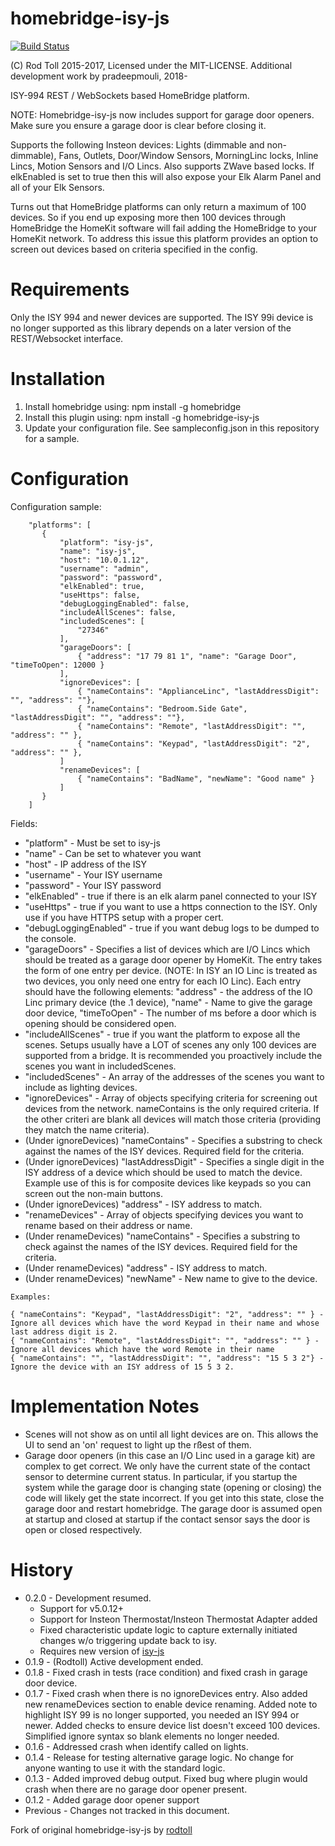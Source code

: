 # homebridge-isy-js 

[![Build Status](https://api.travis-ci.org/rodtoll/homebridge-isy-js.svg?branch=master)](https://api.travis-ci.org/rodtoll/isy-js.svg?branch=master)

(C) Rod Toll 2015-2017, Licensed under the MIT-LICENSE. Additional development work by pradeepmouli, 2018-

ISY-994 REST / WebSockets based HomeBridge platform. 

NOTE: Homebridge-isy-js now includes support for garage door openers. Make sure you ensure a garage door is clear before closing it.

Supports the following Insteon devices: Lights (dimmable and non-dimmable), Fans, Outlets, Door/Window Sensors, MorningLinc locks, Inline Lincs, Motion Sensors and I/O Lincs.
Also supports ZWave based locks. If elkEnabled is set to true then this will also expose your Elk Alarm Panel and all of your Elk Sensors. 

Turns out that HomeBridge platforms can only return a maximum of 100 devices. So if you end up exposing more then 100 devices through HomeBridge the HomeKit
software will fail adding the HomeBridge to your HomeKit network. To address this issue this platform provides an option to screen out devices based on 
criteria specified in the config. 

# Requirements

Only the ISY 994 and newer devices are supported. The ISY 99i device is no longer supported as this library depends on a later version of the REST/Websocket interface. 

# Installation

1. Install homebridge using: npm install -g homebridge
2. Install this plugin using: npm install -g homebridge-isy-js
3. Update your configuration file. See sampleconfig.json in this repository for a sample. 

# Configuration

Configuration sample:

 ```
     "platforms": [
        {
            "platform": "isy-js",
            "name": "isy-js",         
            "host": "10.0.1.12",      
            "username": "admin",      
            "password": "password",   
            "elkEnabled": true,       
            "useHttps": false,
            "debugLoggingEnabled": false,
            "includeAllScenes": false,
            "includedScenes": [
                "27346"
            ],
            "garageDoors": [
                { "address": "17 79 81 1", "name": "Garage Door", "timeToOpen": 12000 }
            ],
            "ignoreDevices": [        
                { "nameContains": "ApplianceLinc", "lastAddressDigit": "", "address": ""},
                { "nameContains": "Bedroom.Side Gate", "lastAddressDigit": "", "address": ""},
                { "nameContains": "Remote", "lastAddressDigit": "", "address": "" },    
                { "nameContains": "Keypad", "lastAddressDigit": "2", "address": "" },
            ]
            "renameDevices": [
                { "nameContains": "BadName", "newName": "Good name" }
            ]
        }
     ]
```

Fields: 
* "platform" - Must be set to isy-js
* "name" - Can be set to whatever you want
* "host" - IP address of the ISY
* "username" - Your ISY username
* "password" - Your ISY password
* "elkEnabled" - true if there is an elk alarm panel connected to your ISY
* "useHttps" - true if you want to use a https connection to the ISY. Only use if you have HTTPS setup with a proper cert.
* "debugLoggingEnabled" - true if you want debug logs to be dumped to the console.
* "garageDoors" - Specifies a list of devices which are I/O Lincs which should be treated as a garage door opener by HomeKit. The entry takes the form of one entry per device. (NOTE: In ISY an IO Linc is treated as two devices, you only need one entry for each IO Linc).
Each entry should have the following elements: "address" - the address of the IO Linc primary device (the .1 device), "name" - Name to give the garage door device, "timeToOpen" - The number of ms before a door which is opening should be considered open.
* "includeAllScenes" - true if you want the platform to expose all the scenes. Setups usually have a LOT of scenes any only 100 devices are supported from a bridge. It is recommended you proactively include the scenes you want in includedScenes.
* "includedScenes" - An array of the addresses of the scenes you want to include as lighting devices.
* "ignoreDevices" - Array of objects specifying criteria for screening out devices from the network. nameContains is the only required criteria. If the other criteri are blank all devices will match those criteria (providing they match the name criteria).
* (Under ignoreDevices) "nameContains" - Specifies a substring to check against the names of the ISY devices. Required field for the criteria.
* (Under ignoreDevices) "lastAddressDigit" - Specifies a single digit in the ISY address of a device which should be used to match the device. Example use of this is for composite devices like keypads so you can screen out the non-main buttons. 
* (Under ignoreDevices) "address" - ISY address to match.
* "renameDevices" - Array of objects specifying devices you want to rename based on their address or name.
* (Under renameDevices) "nameContains" - Specifies a substring to check against the names of the ISY devices. Required field for the criteria.
* (Under renameDevices) "address" - ISY address to match.
* (Under renameDevices) "newName" - New name to give to the device.
     
```    
Examples:

{ "nameContains": "Keypad", "lastAddressDigit": "2", "address": "" } - Ignore all devices which have the word Keypad in their name and whose last address digit is 2.
{ "nameContains": "Remote", "lastAddressDigit": "", "address": "" } - Ignore all devices which have the word Remote in their name
{ "nameContains": "", "lastAddressDigit": "", "address": "15 5 3 2"} - Ignore the device with an ISY address of 15 5 3 2.
```

# Implementation Notes

* Scenes will not show as on until all light devices are on. This allows the UI to send an 'on' request to light up the rßest of them.
* Garage door openers (in this case an I/O Linc used in a garage kit) are complex to get correct. We only have the current state of the contact
 sensor to determine current status. In particular, if you startup the system while the garage door is changing state (opening or closing)
 the code will likely get the state incorrect. If you get into this state, close the garage door and restart homebridge. The garage door is assumed open at startup and closed at startup if the contact sensor
 says the door is open or closed respectively.

 # History

 * 0.2.0 - Development resumed.
    - Support for v5.0.12+
    - Support for Insteon Thermostat/Insteon Thermostat Adapter added
    - Fixed characteristic update logic to capture externally initiated changes w/o triggering update back to isy.
    - Requires new version of [isy-js](https://github.com/pradeepmouli/isy-js.git) 
 * 0.1.9 - (Rodtoll) Active development ended. 
 * 0.1.8 - Fixed crash in tests (race condition) and fixed crash in garage door device.
 * 0.1.7 - Fixed crash when there is no ignoreDevices entry. Also added new renameDevices section to enable device renaming. Added note to highlight ISY 99 is no longer supported, you needed an ISY 994 or newer. Added checks to ensure device list doesn't exceed 100 devices. Simplified ignore syntax so blank elements no longer needed.
 * 0.1.6 - Addressed crash when identify called on lights.
 * 0.1.4 - Release for testing alternative garage logic. No change for anyone wanting to use it with the standard logic.
 * 0.1.3 - Added improved debug output. Fixed bug where plugin would crash when there are no garage door opener present.
 * 0.1.2 - Added garage door opener support
 * Previous - Changes not tracked in this document.

 Fork of original homebridge-isy-js by [rodtoll](https://github.com/rodtoll/homebridge-isy-js.git)
